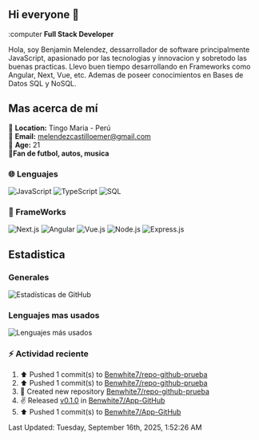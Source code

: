 ## Hi everyone 👋

:computer **Full Stack Developer**

Hola, soy Benjamin Melendez, dessarrollador de software principalmente JavaScript, apasionado por las tecnologias y innovacion y sobretodo las buenas practicas. Llevo buen tiempo desarrollando en Frameworks como Angular, Next, Vue, etc.
Ademas de poseer conocimientos en Bases de Datos SQL y NoSQL.

## Mas acerca de mí
📍 **Location:** Tingo Maria - Perú</br>
📧 **Email:** melendezcastilloemer@gmail.com</br>
👦 **Age:** 21 </br>
💖**Fan de futbol, autos, musica**

### 🌐 Lenguajes
![JavaScript](https://img.shields.io/badge/JavaScript-323330?style=for-the-badge&logo=javascript&logoColor=F7DF1E)
![TypeScript](https://img.shields.io/badge/TypeScript-007ACC?style=for-the-badge&logo=typescript&logoColor=white)
![SQL](https://img.shields.io/badge/SQL-336791?style=for-the-badge&logo=postgresql&logoColor=white)

### 🔨 FrameWorks 
![Next.js](https://img.shields.io/badge/Next.js-000000?style=for-the-badge&logo=nextdotjs&logoColor=white)
![Angular](https://img.shields.io/badge/Angular-DD0031?style=for-the-badge&logo=angular&logoColor=white)
![Vue.js](https://img.shields.io/badge/Vue.js-35495E?style=for-the-badge&logo=vuedotjs&logoColor=4FC08D)
![Node.js](https://img.shields.io/badge/Node.js-339933?style=for-the-badge&logo=nodedotjs&logoColor=white)
![Express.js](https://img.shields.io/badge/Express.js-000000?style=for-the-badge&logo=express&logoColor=white)

## Estadistica
### Generales
![Estadísticas de GitHub](https://github-readme-stats.vercel.app/api?username=BenWhite7&show_icons=true&theme=tokyonight)
### Lenguajes mas usados
![Lenguajes más usados](https://github-readme-stats.vercel.app/api/top-langs/?username=BenWhite7&layout=compact&theme=tokyonight)

### :zap: Actividad reciente
<!--RECENT_ACTIVITY:start-->
1. ⬆️ Pushed 1 commit(s) to [Benwhite7/repo-github-prueba](https://github.com/Benwhite7/repo-github-prueba)<br>
2. ⬆️ Pushed 1 commit(s) to [Benwhite7/repo-github-prueba](https://github.com/Benwhite7/repo-github-prueba)<br>
3. 📔 Created new repository [Benwhite7/repo-github-prueba](https://github.com/Benwhite7/repo-github-prueba)<br>
4. ✌️ Released [v0.1.0](https://github.com/Benwhite7/App-GitHub/releases/tag/V0.1.0) in [Benwhite7/App-GitHub](https://github.com/Benwhite7/App-GitHub)<br>
5. ⬆️ Pushed 1 commit(s) to [Benwhite7/App-GitHub](https://github.com/Benwhite7/App-GitHub)<br>
<!--RECENT_ACTIVITY:end-->
<!--RECENT_ACTIVITY:last_update-->
Last Updated: Tuesday, September 16th, 2025, 1:52:26 AM
<!--RECENT_ACTIVITY:last_update_end-->
